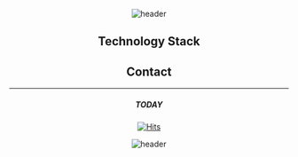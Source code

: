 <!--
**monargent0/monargent0** is a ✨ _special_ ✨ repository because its `README.md` (this file) appears on your GitHub profile.

Here are some ideas to get you started:

- 🔭 I’m currently working on ...
- 🌱 I’m currently learning ...
- 👯 I’m looking to collaborate on ...
- 🤔 I’m looking for help with ...
- 💬 Ask me about ...
- 📫 How to reach me: ...
- 😄 Pronouns: ...
- ⚡ Fun fact: ...
-->

<div align = center>
  
![header](https://capsule-render.vercel.app/api?type=wave&color=FCEDDA&height=200&section=header&text=Jeong's%20World&animation=twinkling&fontSize=40&fontColor=EE4E34)

## Technology Stack

## Contact

---
  ##### TODAY
[![Hits](https://hits.seeyoufarm.com/api/count/incr/badge.svg?url=https%3A%2F%2Fgithub.com%2Fmonargent0&count_bg=%2395D7DB&title_bg=%23403E4B&icon=tinder.svg&icon_color=%23DBDADA&title=hits&edge_flat=false)](https://hits.seeyoufarm.com)


![header](https://capsule-render.vercel.app/api?type=wave&color=FCEDDA&height=100&section=footer&text=%20&animation=twinkling&fontSize=40&fontColor=EE4E34)
</div>
